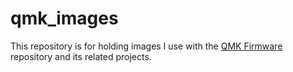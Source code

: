 # qmk_images

This repository is for holding images I use with the [QMK Firmware](https://github.com/qmk/qmk_firmware) repository and its related projects.

